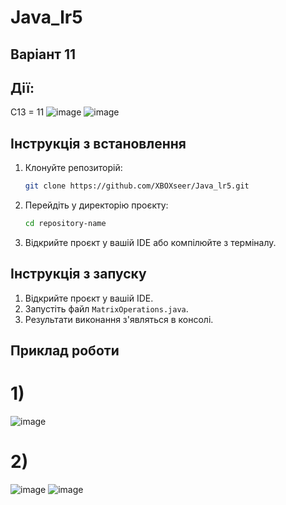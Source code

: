 ﻿# Java_lr5
## Варіант 11
## Дії:<br>

С13 = 11
![image](https://github.com/user-attachments/assets/54216520-6820-49fe-b3a5-acdbc017f8d4)
![image](https://github.com/user-attachments/assets/789be6af-d422-4050-89df-f99b8dcabae1)

## Інструкція з встановлення

1. Клонуйте репозиторій:
    ```bash
    git clone https://github.com/XBOXseer/Java_lr5.git
    ```

2. Перейдіть у директорію проєкту:
    ```bash
    cd repository-name
    ```

3. Відкрийте проєкт у вашій IDE або компілюйте з терміналу.

## Інструкція з запуску

1. Відкрийте проєкт у вашій IDE.
2. Запустіть файл `MatrixOperations.java`.
3. Результати виконання з'являться в консолі.

## Приклад роботи
<h1>1)</h1>

![image](https://github.com/user-attachments/assets/02df83fb-11f5-43fb-bf9a-8238c0156237)

<h1>2)</h1>

![image](https://github.com/user-attachments/assets/6a97e393-984e-4376-ba6b-2c135e55b7d7)
![image](https://github.com/user-attachments/assets/d7c09514-ccfd-4dda-8b37-2369cd379e1d)
